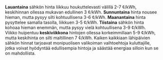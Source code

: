 **Lauantaina** sähkön hinta liikkuu houkuttelevasti välillä 2-7 ¢/kWh, keskihinnan ollessa mukavan edullinen 3 ¢/kWh. **Sunnuntaina** hinta nousee hieman, mutta pysyy silti kohtuullisena 3-6 ¢/kWh. **Maanantaina** hinta pysyttelee samalla tasolla, liikkuen 3-5 ¢/kWh. **Tiistaina** sähkön hinta kohoaa hieman enemmän, mutta pysyy vielä kohtuullisena 3-9 ¢/kWh. Viikko huipentuu **keskiviikkona** hintojen ollessa korkeimmillaan 5-9 ¢/kWh, mutta keskihinta on silti maltillinen 7 ¢/kWh. Kaiken kaikkiaan lähipäivien sähkön hinnat tarjoavat monipuolisen valikoiman vaihtoehtoja kuluttajille, jotka voivat hyödyntää edullisempia hintoja ja säästää energiaa silloin kun se on mahdollista.